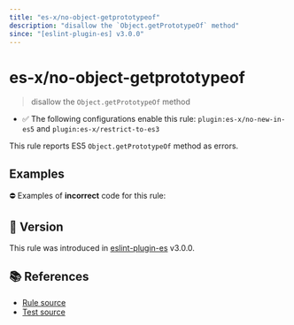 ```yaml
---
title: "es-x/no-object-getprototypeof"
description: "disallow the `Object.getPrototypeOf` method"
since: "[eslint-plugin-es] v3.0.0"
---
```


# es-x/no-object-getprototypeof
> disallow the `Object.getPrototypeOf` method

- ✅ The following configurations enable this rule: `plugin:es-x/no-new-in-es5` and `plugin:es-x/restrict-to-es3`

This rule reports ES5 `Object.getPrototypeOf` method as errors.

## Examples

⛔ Examples of **incorrect** code for this rule:

<eslint-playground type="bad" code="/*eslint es-x/no-object-getprototypeof: error */
var proto = Object.getPrototypeOf(obj)
" />

## 🚀 Version

This rule was introduced in [eslint-plugin-es] v3.0.0.

[eslint-plugin-es]: https://github.com/mysticatea/eslint-plugin-es

## 📚 References

- [Rule source](https://github.com/ota-meshi/eslint-plugin-es-x/blob/master/lib/rules/no-object-getprototypeof.js)
- [Test source](https://github.com/ota-meshi/eslint-plugin-es-x/blob/master/tests/lib/rules/no-object-getprototypeof.js)
